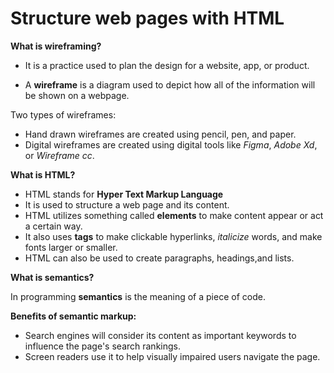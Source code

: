 # Structure web pages with HTML

**What is wireframing?** 

* It is a practice used to plan the design for a website, app, or product. 

* A **wireframe** is a diagram used to depict how all of the information will be shown on a webpage.

Two types of wireframes:
* Hand drawn wireframes are created using pencil, pen, and paper.
* Digital wireframes are created using digital tools like *Figma*, *Adobe Xd*, or *Wireframe cc*. 

**What is HTML?**

* HTML stands for **Hyper Text Markup Language**
* It is used to structure a web page and its content.
* HTML utilizes something called **elements** to make content appear or act a certain way.
* It also uses **tags** to make clickable hyperlinks, *italicize* words, and make fonts larger or smaller.
* HTML can also be used to create paragraphs, headings,and lists.

**What is semantics?**

In programming **semantics** is the meaning of a piece of code.

**Benefits of semantic markup:**

* Search engines will consider its content as important keywords to influence the page's search rankings.
* Screen readers use it to help visually impaired users navigate the page.
